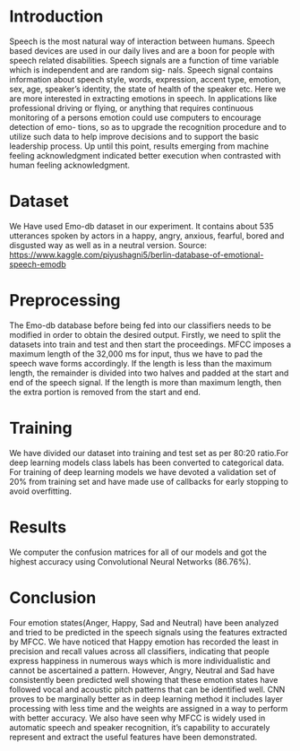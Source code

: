 # Introduction

Speech is the most natural way of interaction between humans. Speech based devices are used in our daily lives and are a boon for people with speech related disabilities. Speech signals are a function of time variable which is independent and are random sig- nals. Speech signal contains information about speech style, words, expression, accent type, emotion, sex, age, speaker’s identity, the state of health of the speaker etc. Here we are more interested in extracting emotions in speech. In applications like professional driving or flying, or anything that requires continuous monitoring of a persons emotion could use computers to encourage detection of emo- tions, so as to upgrade the recognition procedure and to utilize such data to help improve decisions and to support the basic leadership process. Up until this point, results emerging from machine feeling acknowledgment indicated better execution when contrasted with human feeling acknowledgment.

# Dataset 

We Have used Emo-db dataset in our experiment. It contains about 535 utterances spoken by actors in a happy, angry, anxious, fearful, bored and disgusted way as well as in a neutral version. Source: https://www.kaggle.com/piyushagni5/berlin-database-of-emotional-speech-emodb

# Preprocessing

The Emo-db database before being fed into our classifiers needs to be modified in order to obtain the desired output. Firstly, we need to split the datasets into train and test and then start the proceedings. MFCC imposes a maximum length of the 32,000 ms for input, thus we have to pad the speech wave forms accordingly. If the length is less than the maximum length, the remainder is divided into two halves and padded at the start and end of the speech signal. If the length is more than maximum length, then the extra portion is removed from the start and end.

# Training

We have divided our dataset into training and test set as per 80:20 ratio.For deep learning models class labels has been converted to categorical data. For training of deep learning models we have devoted a validation set of 20% from training set and have made use of callbacks for early stopping to avoid overfitting.

# Results

We computer the confusion matrices for all of our models and got the highest accuracy using Convolutional Neural Networks (86.76%). 

# Conclusion

Four emotion states(Anger, Happy, Sad and Neutral) have been analyzed and tried to be predicted in the speech signals using the features extracted by MFCC. We have noticed that Happy emotion has recorded the least in precision and recall values across all classifiers, indicating that people express happiness in numerous ways which is more individualistic and cannot be ascertained a pattern. However, Angry, Neutral and Sad have consistently been predicted well showing that these emotion states have followed vocal and acoustic pitch patterns that can be identified well. CNN proves to be marginally better as in deep learning method it includes layer processing with less time and the weights are assigned in a way to perform with better accuracy. We also have seen why MFCC is widely used in automatic speech and speaker recognition, it’s capability to accurately represent and extract the useful features have been demonstrated.
